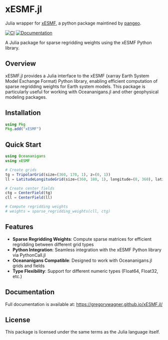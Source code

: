 # xESMF.jl

Julia wrapper for [xESMF](https://github.com/pangeo-data/xESMF), a python package maintined by [pangeo](https://pangeo.io/).

[![CI](https://github.com/gregorywagner/xESMF.jl/actions/workflows/CI.yml/badge.svg)](https://github.com/gregorywagner/xESMF.jl/actions)
[![Documentation](https://github.com/gregorywagner/xESMF.jl/actions/workflows/documentation.yml/badge.svg)](https://gregorywagner.github.io/xESMF.jl/)

A Julia package for sparse regridding weights using the xESMF Python library.

## Overview

xESMF.jl provides a Julia interface to the xESMF (xarray Earth System Model Exchange Format) Python library, enabling efficient computation of sparse regridding weights for Earth system models. This package is particularly useful for working with Oceananigans.jl and other geophysical modeling packages.

## Installation

```julia
using Pkg
Pkg.add("xESMF")
```

## Quick Start

```julia
using Oceananigans
using xESMF

# Create grids
tg = TripolarGrid(size=(360, 170, 1), z=(0, 1))
ll = LatitudeLongitudeGrid(size=(360, 180, 1), longitude=(0, 360), latitude=(-90, 90), z=(0, 1))

# Create center fields
ctg = CenterField(tg)
cll = CenterField(ll)

# Compute regridding weights
# weights = sparse_regridding_weights(cll, ctg)
```

## Features

- **Sparse Regridding Weights**: Compute sparse matrices for efficient regridding between different grid types
- **Python Integration**: Seamless integration with the xESMF Python library via PythonCall.jl
- **Oceananigans Compatible**: Designed to work with Oceananigans.jl grids and fields
- **Type Flexibility**: Support for different numeric types (Float64, Float32, etc.)

## Documentation

Full documentation is available at: https://gregorywagner.github.io/xESMF.jl/

## License

This package is licensed under the same terms as the Julia language itself.
